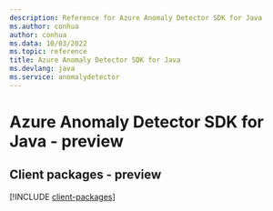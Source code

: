 ```yaml
---
description: Reference for Azure Anomaly Detector SDK for Java
ms.author: conhua
author: conhua
ms.data: 10/03/2022
ms.topic: reference
title: Azure Anomaly Detector SDK for Java
ms.devlang: java
ms.service: anomalydetector
---
```

# Azure Anomaly Detector SDK for Java - preview

## Client packages - preview
[!INCLUDE [client-packages](anomaly-detector-client-index.md)]
